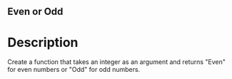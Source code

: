 ## Even or Odd

# Description
Create a function that takes an integer as an argument and returns "Even" for even numbers or "Odd" for odd numbers.

